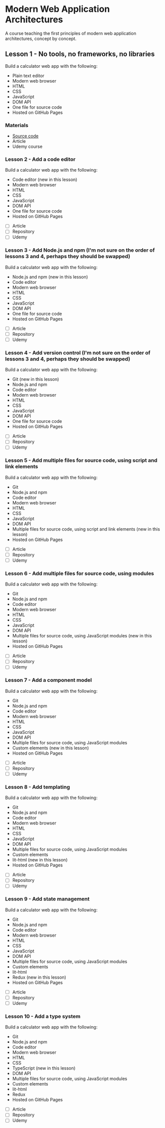 # Modern Web Application Architectures
A course teaching the first principles of modern web application architectures, concept by concept.

## Lesson 1 - No tools, no frameworks, no libraries

Build a calculator web app with the following:

* Plain text editor
* Modern web browser
* HTML
* CSS
* JavaScript
* DOM API
* One file for source code
* Hosted on GitHub Pages

### Materials

* [Source code](https://github.com/lastmjs/mwaa-lesson-1)
* Article
* Udemy course

### Lesson 2 - Add a code editor

Build a calculator web app with the following:

* Code editor (new in this lesson)
* Modern web browser
* HTML
* CSS
* JavaScript
* DOM API
* One file for source code
* Hosted on GitHub Pages

- [ ] Article
- [ ] Repository
- [ ] Udemy

### Lesson 3 - Add Node.js and npm (I'm not sure on the order of lessons 3 and 4, perhaps they should be swapped)

Build a calculator web app with the following:

* Node.js and npm (new in this lesson)
* Code editor
* Modern web browser
* HTML
* CSS
* JavaScript
* DOM API
* One file for source code
* Hosted on GitHub Pages

- [ ] Article
- [ ] Repository
- [ ] Udemy

### Lesson 4 - Add version control (I'm not sure on the order of lessons 3 and 4, perhaps they should be swapped)

Build a calculator web app with the following:

* Git (new in this lesson)
* Node.js and npm
* Code editor
* Modern web browser
* HTML
* CSS
* JavaScript
* DOM API
* One file for source code
* Hosted on GitHub Pages

- [ ] Article
- [ ] Repository
- [ ] Udemy

### Lesson 5 - Add multiple files for source code, using script and link elements

Build a calculator web app with the following:

* Git
* Node.js and npm
* Code editor
* Modern web browser
* HTML
* CSS
* JavaScript
* DOM API
* Multiple files for source code, using script and link elements (new in this lesson)
* Hosted on GitHub Pages

- [ ] Article
- [ ] Repository
- [ ] Udemy

### Lesson 6 - Add multiple files for source code, using modules

Build a calculator web app with the following:

* Git
* Node.js and npm
* Code editor
* Modern web browser
* HTML
* CSS
* JavaScript
* DOM API
* Multiple files for source code, using JavaScript modules (new in this lesson)
* Hosted on GitHub Pages

- [ ] Article
- [ ] Repository
- [ ] Udemy

### Lesson 7 - Add a component model

Build a calculator web app with the following:

* Git
* Node.js and npm
* Code editor
* Modern web browser
* HTML
* CSS
* JavaScript
* DOM API
* Multiple files for source code, using JavaScript modules
* Custom elements (new in this lesson)
* Hosted on GitHub Pages

- [ ] Article
- [ ] Repository
- [ ] Udemy

### Lesson 8 - Add templating

Build a calculator web app with the following:

* Git
* Node.js and npm
* Code editor
* Modern web browser
* HTML
* CSS
* JavaScript
* DOM API
* Multiple files for source code, using JavaScript modules
* Custom elements
* lit-html (new in this lesson)
* Hosted on GitHub Pages

- [ ] Article
- [ ] Repository
- [ ] Udemy

### Lesson 9 - Add state management

Build a calculator web app with the following:

* Git
* Node.js and npm
* Code editor
* Modern web browser
* HTML
* CSS
* JavaScript
* DOM API
* Multiple files for source code, using JavaScript modules
* Custom elements
* lit-html
* Redux (new in this lesson)
* Hosted on GitHub Pages

- [ ] Article
- [ ] Repository
- [ ] Udemy

### Lesson 10 - Add a type system

Build a calculator web app with the following:

* Git
* Node.js and npm
* Code editor
* Modern web browser
* HTML
* CSS
* TypeScript (new in this lesson)
* DOM API
* Multiple files for source code, using JavaScript modules
* Custom elements
* lit-html
* Redux
* Hosted on GitHub Pages

- [ ] Article
- [ ] Repository
- [ ] Udemy
